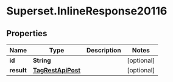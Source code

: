 # Superset.InlineResponse20116

## Properties
Name | Type | Description | Notes
------------ | ------------- | ------------- | -------------
**id** | **String** |  | [optional] 
**result** | [**TagRestApiPost**](TagRestApiPost.md) |  | [optional] 
